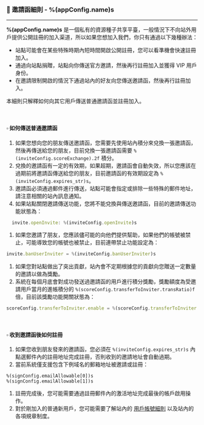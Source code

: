 ### :orange_book: 邀請函細則 - %(appConfig.name)s
---
**%(appConfig.name)s** 是一個私有的資源種子共享平臺，一般情況下不向站外用戶提供公開註冊的加入渠道，所以如果您想加入我們，你只有通過以下幾種辦法：
  * 站點可能會在某些特殊時期內短時間開啟公開註冊，您可以看準機會快速註冊加入。
  * 通過向站點捐贈，站點向你傳送官方邀請，然後再行註冊加入並獲得 VIP 用戶身份。
  * 在邀請限制開啟的情況下通過站內的好友向您傳送邀請函，然後再行註冊加入。

本細則只解釋如何向其它用戶傳送普通邀請函並註冊加入。

&emsp;

#### :white_small_square: 如何傳送普通邀請函

1. 如果您想向您的朋友傳送邀請函，您需要先使用站內積分來兌換一張邀請函，然後再傳送給您的朋友，目前兌換一張邀請函需要 `%(inviteConfig.scoreExchange).2f` 積分。
1. 兌換的邀請函有一定的有效期，如果超期，邀請函會自動失效，所以您應該在過期前將邀請函傳送給您的朋友，目前邀請函的有效期設定為 `%(inviteConfig.expires_str)s`。
1. 邀請函必須通過郵件進行傳送，站點可能會指定或排除一些特殊的郵件地址，請注意相關的站內訊息通知。
1. 如果站點關閉邀請傳送功能，您將不能兌換與傳送邀請函，目前的邀請傳送功能狀態為：
```javascript
  invite.openInvite: %(inviteConfig.openInvite)s
```
1. 如果您邀請了朋友，您應該儘可能的向他們提供幫助，如果他們的帳號被禁止，可能導致您的帳號也被禁止，目前連帶禁止功能設定為：
```javascript
invite.banUserInviter = %(inviteConfig.banUserInviter)s
```
1. 如果您對站點做出了突出貢獻，站內會不定期根據您的貢獻向您贈送一定數量的邀請以做為獎勵。
1. 系統在每個月底會對成功發送過邀請函的用戶進行積分獎勵，獎勵額度為受邀請用戶當月的進帳積分的 `%(scoreConfig.transferToInviter.transRatio)f` 倍，目前該獎勵功能開關狀態為：
```javascript
scoreConfig.transferToInviter.enable = %(scoreConfig.transferToInviter.enable)s
```

&emsp;

#### :white_small_square: 收到邀請函後如何註冊

1. 如果您收到朋友發來的邀請函，您必須在 `%(inviteConfig.expires_str)s` 內點選郵件內的註冊地址完成註冊，否則收到的邀請地址會自動過期。
1. 當前系統僅支援包含下例域名的郵箱地址被邀請或註冊：
```
%(signConfig.emailAllowable[0])s
%(signConfig.emailAllowable[1])s
```
1. 註冊完成後，您可能需要通過註冊郵件內的激活地址完成最後的帳戶啟用操作。
1. 對於剛加入的普通新用戶，您可能需要了解站內的 [用戶帳號細則](/about/manual/userAccountRules) 以及站內的各項規章制度。
